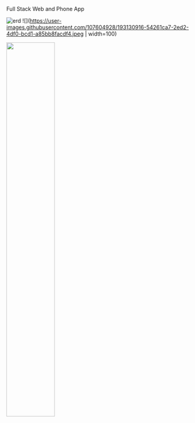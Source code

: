 Full Stack Web and Phone App



![erd](https://user-images.githubusercontent.com/107604928/193130481-02bc85eb-9c5a-48d8-b928-96da9dca82a1.png)
![](https://user-images.githubusercontent.com/107604928/193130916-54261ca7-2ed2-4df0-bcd1-a85bb8facdf4.jpeg  | width=100)


<img src="https://user-images.githubusercontent.com/107604928/193130916-54261ca7-2ed2-4df0-bcd1-a85bb8facdf4.jpeg" width=50% height=50%>

